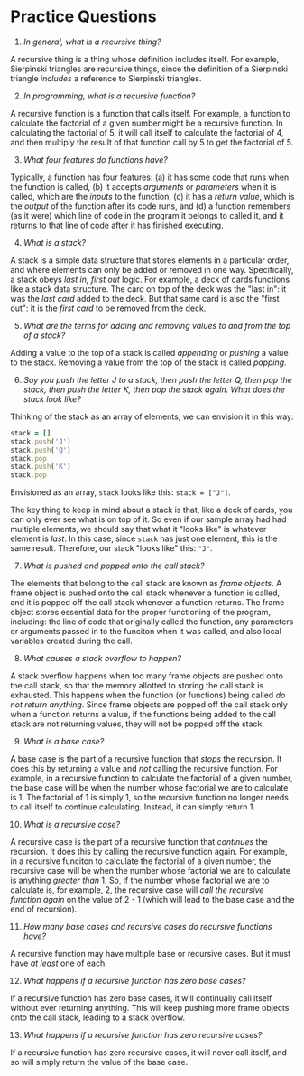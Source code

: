 # Practice Questions

1. *In general, what is a recursive thing?*

A recursive thing is a thing whose definition includes itself. For example, Sierpinski triangles are recursive things, since the definition of a Sierpinski triangle *includes* a reference to Sierpinski triangles.

2. *In programming, what is a recursive function?*

A recursive function is a function that calls itself. For example, a function to calculate the factorial of a given number might be a recursive function. In calculating the factorial of 5, it will call itself to calculate the factorial of 4, and then multiply the result of that function call by 5 to get the factorial of 5.

3. *What four features do functions have?*

Typically, a function has four features: (a) it has some code that runs when the function is called, (b) it accepts *arguments* or *parameters* when it is called, which are the *inputs* to the function, (c) it has a *return value*, which is the *output* of the function after its code runs, and (d) a function remembers (as it were) which line of code in the program it belongs to called it, and it returns to that line of code after it has finished executing.

4. *What is a stack?*

A stack is a simple data structure that stores elements in a particular order, and where elements can only be added or removed in one way. Specifically, a stack obeys *last in, first out* logic. For example, a deck of cards functions like a stack data structure. The card on top of the deck was the "last in": it was the *last card* added to the deck. But that same card is also the "first out": it is the *first card* to be removed from the deck.

5. *What are the terms for adding and removing values to and from the top of a stack?*

Adding a value to the top of a stack is called *appending* or *pushing* a value to the stack. Removing a value from the top of the stack is called *popping*.

6. *Say you push the letter J to a stack, then push the letter Q, then pop the stack, then push the letter K, then pop the stack again. What does the stack look like?*

Thinking of the stack as an array of elements, we can envision it in this way:

``` ruby
stack = []
stack.push('J')
stack.push('Q')
stack.pop
stack.push('K')
stack.pop
```

Envisioned as an array, `stack` looks like this: `stack = ["J"]`.

The key thing to keep in mind about a stack is that, like a deck of cards, you can only ever see what is on top of it. So even if our sample array had had multiple elements, we should say that what it "looks like" is whatever element is *last*. In this case, since `stack` has just one element, this is the same result. Therefore, our stack "looks like" this: `"J"`.

7. *What is pushed and popped onto the call stack?*

The elements that belong to the call stack are known as *frame objects*. A frame object is pushed onto the call stack whenever a function is called, and it is popped off the call stack whenever a function returns. The frame object stores essential data for the proper functioning of the program, including: the line of code that originally called the function, any parameters or arguments passed in to the funciton when it was called, and also local variables created during the call.

8. *What causes a stack overflow to happen?*

A stack overflow happens when too many frame objects are pushed onto the call stack, so that the memory allotted to storing the call stack is exhausted. This happens when the function (or functions) being called *do not return anything*. Since frame objects are popped off the call stack only when a function returns a value, if the functions being added to the call stack are not returning values, they will not be popped off the stack.

9. *What is a base case?*

A base case is the part of a recursive function that *stops* the recursion. It does this by returning a value and *not* calling the recursive function. For example, in a recursive function to calculate the factorial of a given number, the base case will be when the number whose factorial we are to calculate is 1. The factorial of 1 is simply 1, so the recursive function no longer needs to call itself to continue calculating. Instead, it can simply return 1.

10. *What is a recursive case?*

A recursive case is the part of a recursive function that *continues* the recursion. It does this by calling the recursive function again. For example, in a recursive funciton to calculate the factorial of a given number, the recursive case will be when the number whose factorial we are to calculate is anything *greater than* 1. So, if the number whose factorial we are to calculate is, for example, 2, the recursive case will *call the recursive function again* on the value of 2 - 1 (which will lead to the base case and the end of recursion).

11. *How many base cases and recursive cases do recursive functions have?*

A recursive function may have multiple base or recursive cases. But it must have *at least* one of each.

12. *What happens if a recursive function has zero base cases?*

If a recursive function has zero base cases, it will continually call itself without ever returning anything. This will keep pushing more frame objects onto the call stack, leading to a stack overflow.

13. *What happens if a recursive function has zero recursive cases?*

If a recursive function has zero recursive cases, it will never call itself, and so will simply return the value of the base case.